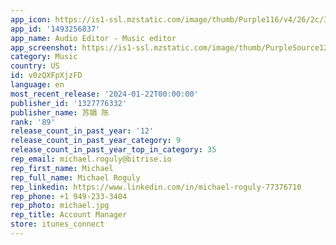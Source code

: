 ```yaml
---
app_icon: https://is1-ssl.mzstatic.com/image/thumb/Purple116/v4/26/2c/3d/262c3d3e-2600-63bd-02ca-a05255e0029b/AppIcon-0-0-1x_U007emarketing-0-10-0-85-220.png/1024x1024bb.png
app_id: '1493256837'
app_name: Audio Editor - Music editor
app_screenshot: https://is1-ssl.mzstatic.com/image/thumb/PurpleSource126/v4/5e/94/d6/5e94d63b-70ce-5d86-8a7f-6161ff80c867/9098f0ca-8d1e-4ea2-be5e-807d7172b3fd_max_lp_en_home.png/1242x2688bb.png
category: Music
country: US
id: v0zQXFpXjzFD
language: en
most_recent_release: '2024-01-22T00:00:00'
publisher_id: '1327776332'
publisher_name: 苏娟 陈
rank: '89'
release_count_in_past_year: '12'
release_count_in_past_year_category: 9
release_count_in_past_year_top_in_category: 35
rep_email: michael.roguly@bitrise.io
rep_first_name: Michael
rep_full_name: Michael Roguly
rep_linkedin: https://www.linkedin.com/in/michael-roguly-77376710
rep_phone: +1 949-233-3404
rep_photo: michael.jpg
rep_title: Account Manager
store: itunes_connect
---
```

